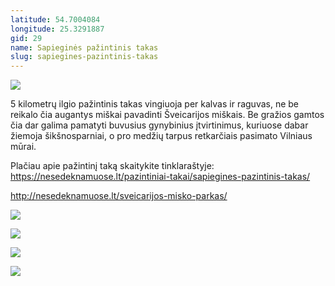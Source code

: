 ```yaml
---
latitude: 54.7004084
longitude: 25.3291887
gid: 29
name: Sapieginės pažintinis takas
slug: sapiegines-pazintinis-takas
---
```

![](https://doc-14-ag-mymaps.googleusercontent.com/untrusted/hostedimage/ihucu48q9m5s1hftel5u85tfdc/8d9gimkbdushuig4nvhbushk00/1641717000000/-WPmm_dsOCr8C_2Ftfdhs7CzXYdOD0wc/*/6AIsG_vbCqcVF6gQtWuHcU2SivkSu-e9Ztv_CUs7dhwuh5f2LqhbY8gAF5F1_DbidXuTyNXKlTpQJ5SBqMJYH4SjZG1rNYyEXwZQDuwuVA9U6YROcN9ysn1vfnxX9kmo2MYEeSnBf2Obc1pZBoG9cG5NstSaOZVrnaAzdEC3idxqfwkUL4ibIcCoTfs3De71x?session=0&fife)  
  
5 kilometrų ilgio pažintinis takas vingiuoja per kalvas ir raguvas, ne be reikalo čia augantys miškai pavadinti Šveicarijos miškais. Be gražios gamtos čia dar galima pamatyti buvusius gynybinius įtvirtinimus, kuriuose dabar žiemoja šikšnosparniai, o pro medžių tarpus retkarčiais pasimato Vilniaus mūrai.  
  
Plačiau apie pažintinį taką skaitykite tinklaraštyje:   
https://nesedeknamuose.lt/pazintiniai-takai/sapiegines-pazintinis-takas/  
  
http://nesedeknamuose.lt/sveicarijos-misko-parkas/  
  
![](https://doc-00-ag-mymaps.googleusercontent.com/untrusted/hostedimage/ihucu48q9m5s1hftel5u85tfdc/fru32r2jclse6rns498ha03q7s/1641717000000/-WPmm_dsOCr8C_2Ftfdhs7CzXYdOD0wc/*/6AIsG_vZ22Y-_sg8dJ3xQFjOk_TC14R9ZC2vFgDCjqGoTg7jOCD8WndbZwwRg4iqrjqGlHMFCT-SzcODZUrhki5XhaydhhHfPvEi4UpxrUyTJjh9dfnDxGrocwjTI0qmkxoAXUF6L_Bre2W1IRGFzUsQRCFwhsXNL_V7BvYgJWBms2qrFzBipnekIAOwPHqsctQ?session=0&fife)  
  
![](https://doc-0g-ag-mymaps.googleusercontent.com/untrusted/hostedimage/ihucu48q9m5s1hftel5u85tfdc/mmsj7qou79rih1v8pra67850cs/1641717000000/-WPmm_dsOCr8C_2Ftfdhs7CzXYdOD0wc/*/6AIsG_vZiyUgeAf7OLrxq0lDwIKbleb03MyVeIU7ImSIs-PBKyZU7SPx0RSdui6kQFij14Z84SDRCYQrFJ7v1apTuKmfeCQybOdJGzIoZDcotcOYKQYFdLcc5jbNcQ6ZA6gv4By8WRdeaekEJPJioC7ExSFv2X5gbEfAYBLrQAE4x_XvOEcVQRkZVzvQmrlwxwg?session=0&fife)  
  
![](https://doc-0s-ag-mymaps.googleusercontent.com/untrusted/hostedimage/ihucu48q9m5s1hftel5u85tfdc/oq1a8dpfbl27aibplbipt7dqic/1641717000000/-WPmm_dsOCr8C_2Ftfdhs7CzXYdOD0wc/*/6AIsG_vaU5ORhhKUdwOHC8yDQyOlFwvSe2r7k1Giy9Y0yvQ4EaHdVg-sZvFcx31PY2L-oo1TJW3u1JbkyFs7qdQ3Ik5hddBsJGxzZHryJeo9IRQxsf9uZInITziZX5yHl2PylmSyQugORIsTYQaj3G15jpytlgmbtfg8c21r1NWJ4xvwV6QfuzgQdyeXYADEzvQ?session=0&fife)  
  
![](https://doc-10-ag-mymaps.googleusercontent.com/untrusted/hostedimage/ihucu48q9m5s1hftel5u85tfdc/1di10qmoeqous6f3v7lr481l5s/1641717000000/-WPmm_dsOCr8C_2Ftfdhs7CzXYdOD0wc/*/6AIsG_vZGdWhMHgyEcpbQSCxHep7LRU90oxNMxngJ4IQzmpknrE2k7YnvzeVG8pHRsaFlPyq_vwHMHKXs4xGJvjt4GrIiquEzIfg4ZU_04LpMfBKfCB9sfisBG32A2MamHp-tNooEu5It9Nv8JA3uf7Cy2TTeqHYvcK50bfU9oXU4FK5osl-TMiKUDL4qCRP7DQ?session=0&fife)
